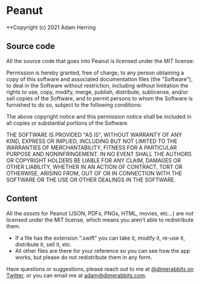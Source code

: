 # Peanut
**Copyright (c) 2021 Adam Herring


## Source code

All the source code that goes into Peanut is licensed under the MIT license:

Permission is hereby granted, free of charge, to any person obtaining a copy of this software and associated documentation files (the "Software"), to deal in the Software without restriction, including without limitation the rights to use, copy, modify, merge, publish, distribute, sublicense, and/or sell copies of the Software, and to permit persons to whom the Software is furnished to do so, subject to the following conditions:

The above copyright notice and this permission notice shall be included in all copies or substantial portions of the Software.

THE SOFTWARE IS PROVIDED "AS IS", WITHOUT WARRANTY OF ANY KIND, EXPRESS OR IMPLIED, INCLUDING BUT NOT LIMITED TO THE WARRANTIES OF MERCHANTABILITY, FITNESS FOR A PARTICULAR PURPOSE AND NONINFRINGEMENT. IN NO EVENT SHALL THE AUTHORS OR COPYRIGHT HOLDERS BE LIABLE FOR ANY CLAIM, DAMAGES OR OTHER LIABILITY, WHETHER IN AN ACTION OF CONTRACT, TORT OR OTHERWISE, ARISING FROM, OUT OF OR IN CONNECTION WITH THE SOFTWARE OR THE USE OR OTHER DEALINGS IN THE SOFTWARE.


## Content

All the *assets* for Peanut (JSON, PDFs, PNGs, HTML, movies, etc…) are *not* licensed under the MIT license, which means you aren’t able to redistribute them.

- If a file has the extension “.swift” you can take it, modify it, re-use it, distribute it, sell it, etc.
- All other files are there for your reference so you can see how the app works, but please do not redistribute them in any form.

Have questions or suggestions, please reach out to me at [@dimerabbits on Twitter](https://twitter.com/dimerabbits), or you can email me at <adam@dimerabbits.com>.
